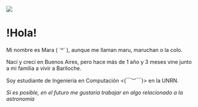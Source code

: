 ![](https://bestanimations.com/uploads/gifs/1684669800kawaii-kitten-super-cute-pink-hearts-animated-gif-1.gif)
# !Hola! 
Mi nombre es Mara ( ˙꒳​˙ ), aunque me llaman maru, maruchan o la colo.

Nací y crecí en Buenos Aires, pero hace más de 1 año y 3 meses vine junto a mi familia a vivir a Bariloche.

Soy estudiante de Ingeniería en Computación <(￣︶￣)> en la UNRN.


*Si es posible, en el futuro me gustaría trabajar en algo relacionado a la astronomía* 
